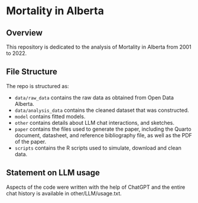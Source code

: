 # Mortality in Alberta

## Overview

This repository is dedicated to the analysis of Mortality in Alberta from 2001 to 2022.


## File Structure

The repo is structured as:

-   `data/raw_data` contains the raw data as obtained from Open Data Alberta.
-   `data/analysis_data` contains the cleaned dataset that was constructed.
-   `model` contains fitted models. 
-   `other` contains details about LLM chat interactions, and sketches.
-   `paper` contains the files used to generate the paper, including the Quarto document, datasheet, and reference bibliography file, as well as the PDF of the paper. 
-   `scripts` contains the R scripts used to simulate, download and clean data.


## Statement on LLM usage

Aspects of the code were written with the help of ChatGPT and the entire chat history is available in other/LLM/usage.txt.

